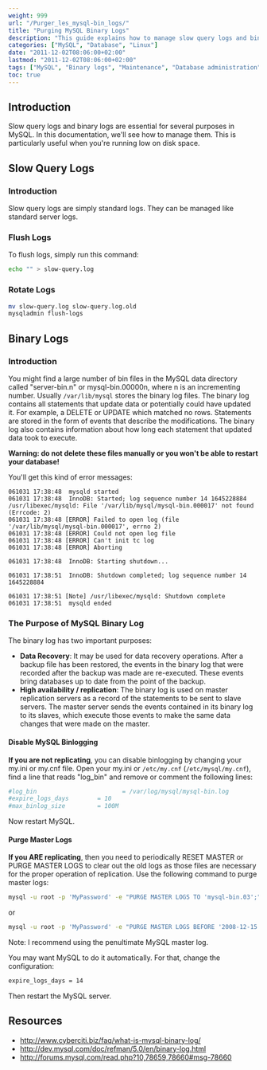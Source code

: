 ```yaml
---
weight: 999
url: "/Purger_les_mysql-bin_logs/"
title: "Purging MySQL Binary Logs"
description: "This guide explains how to manage slow query logs and binary logs in MySQL, including how to flush, rotate, and purge logs to free up disk space."
categories: ["MySQL", "Database", "Linux"]
date: "2011-12-02T08:06:00+02:00"
lastmod: "2011-12-02T08:06:00+02:00"
tags: ["MySQL", "Binary logs", "Maintenance", "Database administration", "Replication"]
toc: true
---
```


## Introduction

Slow query logs and binary logs are essential for several purposes in MySQL. In this documentation, we'll see how to manage them. This is particularly useful when you're running low on disk space.

## Slow Query Logs

### Introduction

Slow query logs are simply standard logs. They can be managed like standard server logs.

### Flush Logs

To flush logs, simply run this command:

```bash
echo "" > slow-query.log
```

### Rotate Logs

```bash
mv slow-query.log slow-query.log.old
mysqladmin flush-logs
```

## Binary Logs

### Introduction

You might find a large number of bin files in the MySQL data directory called "server-bin.n" or mysql-bin.00000n, where n is an incrementing number. Usually `/var/lib/mysql` stores the binary log files. The binary log contains all statements that update data or potentially could have updated it. For example, a DELETE or UPDATE which matched no rows. Statements are stored in the form of events that describe the modifications. The binary log also contains information about how long each statement that updated data took to execute.

**Warning: do not delete these files manually or you won't be able to restart your database!**

You'll get this kind of error messages:

```
061031 17:38:48  mysqld started
061031 17:38:48  InnoDB: Started; log sequence number 14 1645228884
/usr/libexec/mysqld: File '/var/lib/mysql/mysql-bin.000017' not found
(Errcode: 2)
061031 17:38:48 [ERROR] Failed to open log (file
'/var/lib/mysql/mysql-bin.000017', errno 2)
061031 17:38:48 [ERROR] Could not open log file
061031 17:38:48 [ERROR] Can't init tc log
061031 17:38:48 [ERROR] Aborting

061031 17:38:48  InnoDB: Starting shutdown...

061031 17:38:51  InnoDB: Shutdown completed; log sequence number 14 1645228884

061031 17:38:51 [Note] /usr/libexec/mysqld: Shutdown complete
061031 17:38:51  mysqld ended
```

### The Purpose of MySQL Binary Log

The binary log has two important purposes:

* **Data Recovery**: It may be used for data recovery operations. After a backup file has been restored, the events in the binary log that were recorded after the backup was made are re-executed. These events bring databases up to date from the point of the backup.
* **High availability / replication**: The binary log is used on master replication servers as a record of the statements to be sent to slave servers. The master server sends the events contained in its binary log to its slaves, which execute those events to make the same data changes that were made on the master.

#### Disable MySQL Binlogging

**If you are not replicating**, you can disable binlogging by changing your my.ini or my.cnf file. Open your my.ini or `/etc/my.cnf` (`/etc/mysql/my.cnf`), find a line that reads "log_bin" and remove or comment the following lines:

```bash
#log_bin                        = /var/log/mysql/mysql-bin.log
#expire_logs_days        = 10
#max_binlog_size         = 100M
```

Now restart MySQL.

#### Purge Master Logs

**If you ARE replicating**, then you need to periodically RESET MASTER or PURGE MASTER LOGS to clear out the old logs as those files are necessary for the proper operation of replication. Use the following command to purge master logs:

```bash
mysql -u root -p 'MyPassword' -e "PURGE MASTER LOGS TO 'mysql-bin.03';"
```

or

```bash
mysql -u root -p 'MyPassword' -e "PURGE MASTER LOGS BEFORE '2008-12-15 10:06:06';"
```

Note: I recommend using the penultimate MySQL master log.

You may want MySQL to do it automatically. For that, change the configuration:

```bash
expire_logs_days = 14
```

Then restart the MySQL server.

## Resources
- http://www.cyberciti.biz/faq/what-is-mysql-binary-log/
- http://dev.mysql.com/doc/refman/5.0/en/binary-log.html
- http://forums.mysql.com/read.php?10,78659,78660#msg-78660
